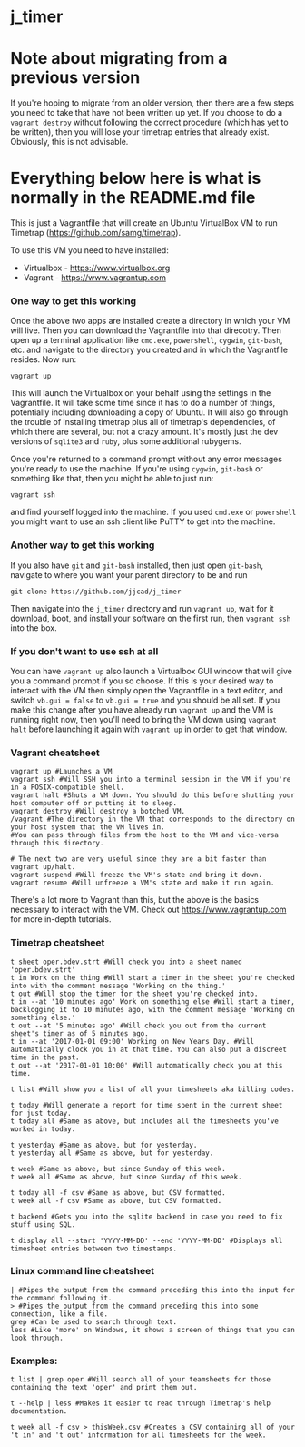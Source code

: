 j_timer
=======================

# Note about migrating from a previous version
If you're hoping to migrate from an older version, then there are a few steps you need to take that have not been written up yet. If you choose to do a `vagrant destroy` without following the correct procedure (which has yet to be written), then you will lose your timetrap entries that already exist. Obviously, this is not advisable. 


# Everything below here is what is normally in the README.md file
This is just a Vagrantfile that will create an Ubuntu VirtualBox VM to run Timetrap
(https://github.com/samg/timetrap).

To use this VM you need to have installed:
* Virtualbox - https://www.virtualbox.org
* Vagrant - https://www.vagrantup.com

### One way to get this working
Once the above two apps are installed create a directory in which your VM will live.
Then you can download the Vagrantfile into that direcotry.
Then open up a terminal application like `cmd.exe`, `powershell`, `cygwin`, `git-bash`,
etc. and navigate to the directory you created and in which the Vagrantfile resides.
Now run:
```
vagrant up
```
This will launch the Virtualbox on your behalf using the settings in the Vagrantfile.
It will take some time since it has to do a number of things, potentially including
downloading a copy of Ubuntu. It will also go through the trouble of installing timetrap
plus all of timetrap's dependencies, of which there are several, but not a crazy amount.
It's mostly just the dev versions of `sqlite3` and `ruby`, plus some additional rubygems.

Once you're returned to a command prompt without any error messages you're ready to use
the machine. If you're using `cygwin`, `git-bash` or something like that, then you might
be able to just run:
```
vagrant ssh
```
and find yourself logged into the machine. If you used `cmd.exe` or `powershell` you
might want to use an ssh client like PuTTY to get into the machine.

### Another way to get this working
If you also have `git` and `git-bash` installed, then just open `git-bash`, navigate to
where you want your parent directory to be and run
```
git clone https://github.com/jjcad/j_timer
```
Then navigate into the `j_timer` directory and run `vagrant up`, wait for it download,
boot, and install your software on the first run, then `vagrant ssh` into the box.

### If you don't want to use ssh at all
You can have `vagrant up` also launch a Virtualbox GUI window that will give you a
command prompt if you so choose. If this is your desired way to interact with the VM then
simply open the Vagrantfile in a text editor, and switch `vb.gui = false` to `vb.gui = true`
and you should be all set. If you make this change after you have already run 
`vagrant up` and the VM is running right now, then you'll need to bring the VM down
using `vagrant halt` before launching it again with `vagrant up` in order to get that
window.

### Vagrant cheatsheet
```
vagrant up #Launches a VM
vagrant ssh #Will SSH you into a terminal session in the VM if you're in a POSIX-compatible shell.
vagrant halt #Shuts a VM down. You should do this before shutting your host computer off or putting it to sleep.
vagrant destroy #Will destroy a botched VM.
/vagrant #The directory in the VM that corresponds to the directory on your host system that the VM lives in.
#You can pass through files from the host to the VM and vice-versa through this directory.

# The next two are very useful since they are a bit faster than vagrant up/halt.
vagrant suspend #Will freeze the VM's state and bring it down.
vagrant resume #Will unfreeze a VM's state and make it run again.
```
There's a lot more to Vagrant than this, but the above is the basics necessary
to interact with the VM. Check out https://www.vagrantup.com for more in-depth tutorials.

### Timetrap cheatsheet
```
t sheet oper.bdev.strt #Will check you into a sheet named 'oper.bdev.strt'
t in Work on the thing #Will start a timer in the sheet you're checked into with the comment message 'Working on the thing.'
t out #Will stop the timer for the sheet you're checked into.
t in --at '10 minutes ago' Work on something else #Will start a timer, backlogging it to 10 minutes ago, with the comment message 'Working on something else.'
t out --at '5 minutes ago' #Will check you out from the current sheet's timer as of 5 minutes ago.
t in --at '2017-01-01 09:00' Working on New Years Day. #Will automatically clock you in at that time. You can also put a discreet time in the past.
t out --at '2017-01-01 10:00' #Will automatically check you at this time.

t list #Will show you a list of all your timesheets aka billing codes.

t today #Will generate a report for time spent in the current sheet for just today.
t today all #Same as above, but includes all the timesheets you've worked in today.

t yesterday #Same as above, but for yesterday.
t yesterday all #Same as above, but for yesterday.

t week #Same as above, but since Sunday of this week.
t week all #Same as above, but since Sunday of this week.

t today all -f csv #Same as above, but CSV formatted.
t week all -f csv #Same as above, but CSV formatted.

t backend #Gets you into the sqlite backend in case you need to fix stuff using SQL.

t display all --start 'YYYY-MM-DD' --end 'YYYY-MM-DD' #Displays all timesheet entries between two timestamps.
```

### Linux command line cheatsheet
```
| #Pipes the output from the command preceding this into the input for the command following it.
> #Pipes the output from the command preceding this into some connection, like a file.
grep #Can be used to search through text.
less #Like 'more' on Windows, it shows a screen of things that you can look through.
```

### Examples:
```
t list | grep oper #Will search all of your teamsheets for those containing the text 'oper' and print them out.

t --help | less #Makes it easier to read through Timetrap's help documentation.

t week all -f csv > thisWeek.csv #Creates a CSV containing all of your 't in' and 't out' information for all timesheets for the week.
```
